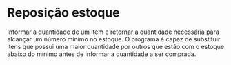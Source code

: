 # Reposição estoque
Informar a quantidade de um item e retornar a quantidade necessária para alcançar um número mínimo no estoque. O programa é capaz de substituir itens que possui uma maior quantidade por outros que estão com o estoque abaixo do mínimo antes de informar a quantidade a ser comprada.
